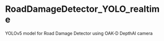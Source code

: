 # RoadDamageDetector_YOLO_realtime
YOLOv5 model for Road Damage Detector using OAK-D DepthAI camera
